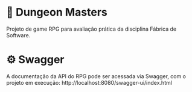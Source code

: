 # 🏹 Dungeon Masters
Projeto de game RPG para avaliação prática da disciplina Fábrica de Software.

# ⚙️ Swagger
A documentação da API do RPG pode ser acessada via Swagger, com o projeto em execução: http://localhost:8080/swagger-ui/index.html
